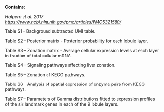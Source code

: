 **Contains:**

*Halpern et al. 2017 https://www.ncbi.nlm.nih.gov/pmc/articles/PMC5321580/*

Table S1 – Background subtracted UMI table.

Table S2 – Posterior matrix - Posterior probability for each lobule layer.

Table S3 – Zonation matrix - Average cellular expression levels at each layer in fraction of total cellular mRNA.

Table S4 – Signaling pathways affecting liver zonation.

Table S5 – Zonation of KEGG pathways.

Table S6 – Analysis of spatial expression of enzyme pairs from KEGG pathways. 

Table S7 – Parameters of Gamma distributions fitted to expression profiles of the six landmark genes in each of the 9 lobule layers.

